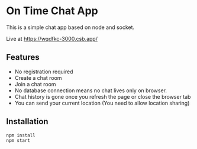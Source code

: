 # On Time Chat App

This is a simple chat app based on node and socket.

Live at https://wqdfkc-3000.csb.app/

## Features
- No registration required
- Create a chat room
- Join a chat room
- No database connection means no chat lives only on browser.
- Chat history is gone once you refresh the page or close the browser tab
- You can send your current location (You need to allow location sharing)

## Installation

```bash
npm install
npm start
```
